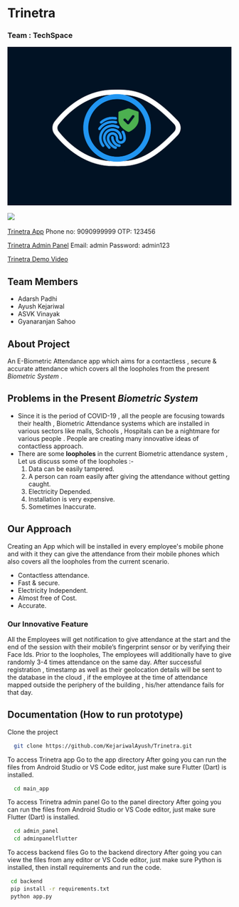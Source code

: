 
# Trinetra 
### Team : TechSpace

![alt text](https://github.com/KejariwalAyush/Trinetra/blob/master/images/trinatra%20logo.jpeg?raw=true)

![](https://img.shields.io/badge/Language-FLUTTER-blue)  

[Trinetra App](https://github.com/KejariwalAyush/Trinetra/blob/master/Trinetra.apk?raw=true)
Phone no: 9090999999
OTP: 123456

[Trinetra Admin Panel](https://trinetra-admin-panel.netlify.app)
Email: admin
Password: admin123

[Trinetra Demo Video](https://youtu.be/ksJjyAPua-0)

## **Team Members**
* Adarsh Padhi
* Ayush Kejariwal
* ASVK Vinayak
* Gyanaranjan Sahoo

## About Project
An E-Biometric Attendance app which aims for a contactless , secure & accurate attendance which covers all the loopholes from the present *Biometric System* .

## Problems in the Present *Biometric System*  
* Since it is the period of COVID-19 , all the people are focusing towards their health , Biometric Attendance systems which are installed in various sectors like malls, Schools , Hospitals  can be a nightmare for various people . People are creating many innovative ideas of contactless approach.
* There are some **loopholes** in the current Biometric attendance system , Let us discuss some of the loopholes :-
  1. Data can be easily tampered.
  2. A person can roam easily after giving the attendance without getting caught.
  3. Electricity Depended.
  4. Installation is very expensive.
  5. Sometimes Inaccurate.  

## Our Approach
Creating an App which will be installed in every employee's mobile phone and with it they can give the attendance from their mobile phones which also covers all the loopholes from the current scenario.
* Contactless attendance.
* Fast & secure.
* Electricity Independent.
* Almost free of Cost.
* Accurate.

### **Our Innovative Feature**
All the Employees will get notification to give attendance at the start and the end of the session with their mobile’s fingerprint sensor or by verifying their Face Ids. Prior to the loopholes,  The employees will additionally have to give randomly 3-4 times attendance on the same day. After successful registration ,  timestamp as well as their geolocation details will be sent to the database in the cloud , if the employee at the time of attendance mapped outside the periphery  of the building , his/her attendance fails for that day.

## Documentation (How to run prototype) 

Clone the project

```bash
  git clone https://github.com/KejariwalAyush/Trinetra.git
```

To access Trinetra app Go to the app directory
After going you can run the files from Android Studio or VS Code editor, 
just make sure Flutter (Dart) is installed.
```bash
  cd main_app
```

To access Trinetra admin panel  Go to the panel directory
After going you can run the files from Android Studio or VS Code editor, 
just make sure Flutter (Dart) is installed.
```bash
  cd admin_panel
  cd adminpanelflutter
```
To access backend files Go to the backend directory
After going you can view the files from any editor or VS Code editor, 
just make sure Python is installed, then install requirements and run the code.
```bash
 cd backend
 pip install -r requirements.txt
 python app.py
 ```
